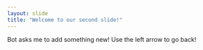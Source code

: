 ```yaml
---
layout: slide
title: "Welcome to our second slide!"
---
```

Bot asks me to add something new!
Use the left arrow to go back!
